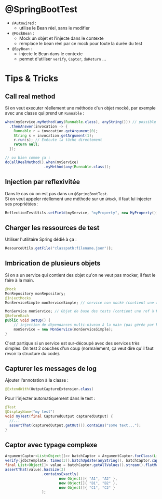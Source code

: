# @SpringBootTest
- `@Autowired` :
  - utilise le Bean réel, sans le modifier
- `@MockBean` :
  - Mock un objet et l'injecte dans le contexte
  - remplace le bean réel par ce mock pour toute la durée du test
- `@SpyBean` :
  - injecte le Bean dans le contexte
  - permet d'utiliser `verify`, `Captor`, `doReturn` ...

# Tips & Tricks
## Call real method
Si on veut executer réellement une méthode d'un objet mocké, par exemple avec une classe qui prend un `Runnable` :  
```java
when(myService.myMethod(any(Runnable.class), anyString())) // possible aussi avec "doAnswer"
  .thenAnswer(invocation -> {
    Runnable r = invocation.getArgument(0);
    String s = invocation.getArgument(1);
    r.run(s); // Exécute la tâche directement
    return null;
  });

// ou bien comme ça :
doCallRealMethod().when(myService)
                  .myMethod(any(Runnable.class));
```

## Injection par reflexivitée
Dans le cas où on est pas dans un `@SpringBootTest`.  
Si on veut appeler réellement une méthode sur un `@Mock`, il faut lui injecter ses propriétées :  
```java
ReflectionTestUtils.setField(myService, "myProperty", new MyProperty());
```

## Charger les ressources de test
Utiliser l'utilitaire Spring dédié à ça : 
```java
ResourceUtils.getFile("classpath:filename.json"));
```

## Imbrication de plusieurs objets
Si on a un service qui contient des objet qu'on ne veut pas mocker, il faut le faire à la main.  
```java
@Mock
MonRepository monRepository;
@InjectMocks
MonServiceSimple monServiceSimple; // service non mocké (contient une ref à MonRepository)

MonService monService; // Objet de base des tests (contient une ref à MonServiceSimple)
@BeforeEach
public void setUp() {
    // injection de dépendances multi-niveau à la main (pas gérée par Mockito)
    monService = new MonService(monServiceSimple);
}
```
C'est partique si un service est sur-découpé avec des services très simples.
On test 2 couches d'un coup (normalement, ça veut dire qu'il faut revoir la structure du code).

## Capturer les messages de log
Ajouter l'annotation à la classe :  
```java
@ExtendWith(OutputCaptureExtension.class)
```
Pour l'injecter automatiquement dans le test :  
```java
@Test
@DisplayName("my test")
void myTest(final CapturedOutput capturedOutput) {
  //...
  assertThat(capturedOutput.getOut()).contains("some text...");
}
```

## Captor avec typage complexe
```java
ArgumentCaptor<List<Object[]>> batchCaptor = ArgumentCaptor.forClass(List.class); // warning, mais c'est pour l'exemple
verify(jdbcTemplate, times(3)).batchUpdate(anyString(), batchCaptor.capture());
final List<Object[]> value = batchCaptor.getAllValues().stream().flatMap(List::stream).toList();
assertThat(value).hasSize(3)
                 .containsExactly(
                         new Object[]{ "A1", "A2" },
                         new Object[]{ "B1", "B2" },
                         new Object[]{ "C1", "C2" }
                 );
```

